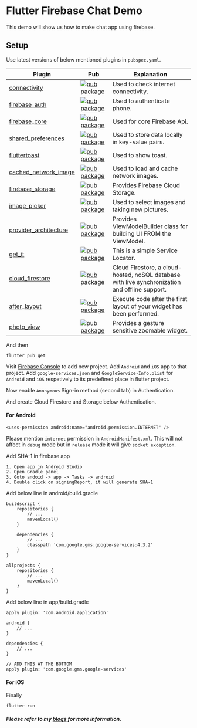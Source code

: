 # Flutter Firebase Chat Demo

This demo will show us how to make chat app using firebase.

## Setup

Use latest versions of below mentioned plugins in `pubspec.yaml`.

| Plugin | Pub | Explanation |
|--------|-----|-------------|
| [connectivity](https://github.com/flutter/plugins/tree/master/packages/connectivity/connectivity) | [![pub package](https://img.shields.io/pub/v/connectivity.svg)](https://pub.dev/packages/connectivity) | Used to check internet connectivity. 
| [firebase_auth](https://github.com/FirebaseExtended/flutterfire) | [![pub package](https://img.shields.io/pub/v/firebase_auth.svg)](https://pub.dev/packages/firebase_auth) | Used to authenticate phone.
| [firebase_core](https://github.com/FirebaseExtended/flutterfire) | [![pub package](https://img.shields.io/pub/v/firebase_core.svg)](https://pub.dev/packages/firebase_core) | Used for core Firebase Api.
| [shared_preferences](https://github.com/flutter/plugins) | [![pub package](https://img.shields.io/pub/v/shared_preferences.svg)](https://pub.dev/packages/shared_preferences) | Used to store data locally in key-value pairs.
| [fluttertoast](https://github.com/PonnamKarthik/FlutterToast) | [![pub package](https://img.shields.io/pub/v/fluttertoast.svg)](https://pub.dev/packages/fluttertoast) | Used to show toast.
| [cached_network_image](https://github.com/Baseflow/flutter_cached_network_image) | [![pub package](https://img.shields.io/pub/v/cached_network_image.svg)](https://pub.dev/packages/cached_network_image) | Used to load and cache network images.
| [firebase_storage](https://github.com/FirebaseExtended/flutterfire) | [![pub package](https://img.shields.io/pub/v/firebase_storage.svg)](https://pub.dev/packages/firebase_storage) | Provides Firebase Cloud Storage.
| [image_picker](https://github.com/flutter/plugins) | [![pub package](https://img.shields.io/pub/v/image_picker.svg)](https://pub.dev/packages/image_picker) | Used to select images and taking new pictures.
| [provider_architecture](https://github.com/FilledStacks/provider_architecture) | [![pub package](https://img.shields.io/pub/v/provider_architecture.svg)](https://pub.dev/packages/provider_architecture) | Provides ViewModelBuilder class for building UI FROM the ViewModel.
| [get_it](https://github.com/fluttercommunity/get_it) | [![pub package](https://img.shields.io/pub/v/get_it.svg)](https://pub.dev/packages/get_it) | This is a simple Service Locator.
| [cloud_firestore](https://github.com/FirebaseExtended/flutterfire) | [![pub package](https://img.shields.io/pub/v/cloud_firestore.svg)](https://pub.dev/packages/cloud_firestore) | Cloud Firestore, a cloud-hosted, noSQL database with live synchronization and offline support.
| [after_layout](https://github.com/fluttercommunity/flutter_after_layout) | [![pub package](https://img.shields.io/pub/v/after_layout.svg)](https://pub.dev/packages/after_layout) | Execute code after the first layout of your widget has been performed.
| [photo_view](https://github.com/fireslime/photo_view) | [![pub package](https://img.shields.io/pub/v/photo_view.svg)](https://pub.dev/packages/photo_view) | Provides a gesture sensitive zoomable widget.

And then

    flutter pub get

Visit [Firebase Console](https://console.firebase.google.com/u/0/?pli=1) to add new project. Add `Android` and `iOS` app to that project. Add `google-services.json` and `GoogleService-Info.plist` for `Android` and `iOS` respetively to its predefined place in flutter project.

Now enable `Anonymous` Sign-in method (second tab) in Authentication. 

And create Cloud Firestore and Storage below Authentication.

#### For Android

    <uses-permission android:name="android.permission.INTERNET" />

Please mention `internet` permission in `AndroidManifest.xml`. This will not affect in `debug` mode but in `release` mode it will give `socket exception`.

Add SHA-1 in firebase app 

    1. Open app in Android Studio
    2. Open Gradle panel
    3. Goto andoid -> app -> Tasks -> android
    4. Double click on signingReport, it will generate SHA-1

Add below line in android/build.gradle

    buildscript {
        repositories {
            // ...
            mavenLocal()
        }

        dependencies {
            // ...
            classpath 'com.google.gms:google-services:4.3.2'
        }
    }

    allprojects {
        repositories {
            // ...
            mavenLocal()
        }
    }

Add below line in app/build.gradle

    apply plugin: 'com.android.application'

    android {
        // ...
    }

    dependencies {
        // ...
    }

    // ADD THIS AT THE BOTTOM
    apply plugin: 'com.google.gms.google-services'

#### For iOS

Finally

    flutter run

##### Please refer to my [blogs](https://ankitsolanki.netlify.app/blog.html) for more information.


